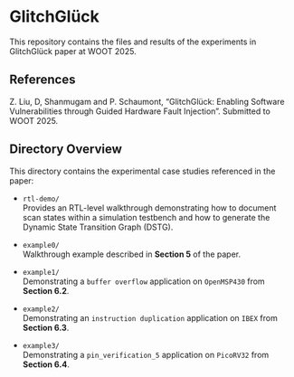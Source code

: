# GlitchGlück  
This repository contains the files and results of the experiments in GlitchGlück paper at WOOT 2025.

## References
Z. Liu, D, Shanmugam and P. Schaumont, “GlitchGlück: Enabling Software Vulnerabilities through Guided Hardware Fault Injection”. Submitted to WOOT 2025.

## Directory Overview

This directory contains the experimental case studies referenced in the paper:

- `rtl-demo/`  
  Provides an RTL-level walkthrough demonstrating how to document scan states within a simulation testbench and how to generate the Dynamic State Transition Graph (DSTG).  

- `example0/`  
  Walkthrough example described in **Section 5** of the paper.

- `example1/`  
  Demonstrating a `buffer overflow` application on `OpenMSP430` from **Section 6.2**.

- `example2/`  
  Demonstrating an `instruction duplication` application on `IBEX` from **Section 6.3**.

- `example3/`  
  Demonstrating a `pin_verification_5` application on `PicoRV32` from **Section 6.4**.

